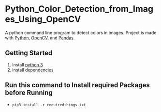 # Python_Color_Detection_from_Images_Using_OpenCV
A python command line program to detect colors in images.
Project is made with [Python](https://www.python.org), [OpenCV](https://opencv.org), and [Pandas](https://pandas.pydata.org).

## Getting Started

1. Install [python 3](https://www.python.org)
2. Install [dependencies](./requiredthings.txt)

## Run this command to Install required Packages before Running
- `pip3 install -r requiredthings.txt`
